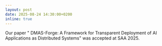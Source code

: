 ```yaml
---
layout: post
date: 2025-08-24 14:30:00+0200
inline: true
---
```


Our paper "	DMAS-Forge: A Framework for Transparent Deployment of AI Applications as Distributed Systems" was accepted at SAA 2025.